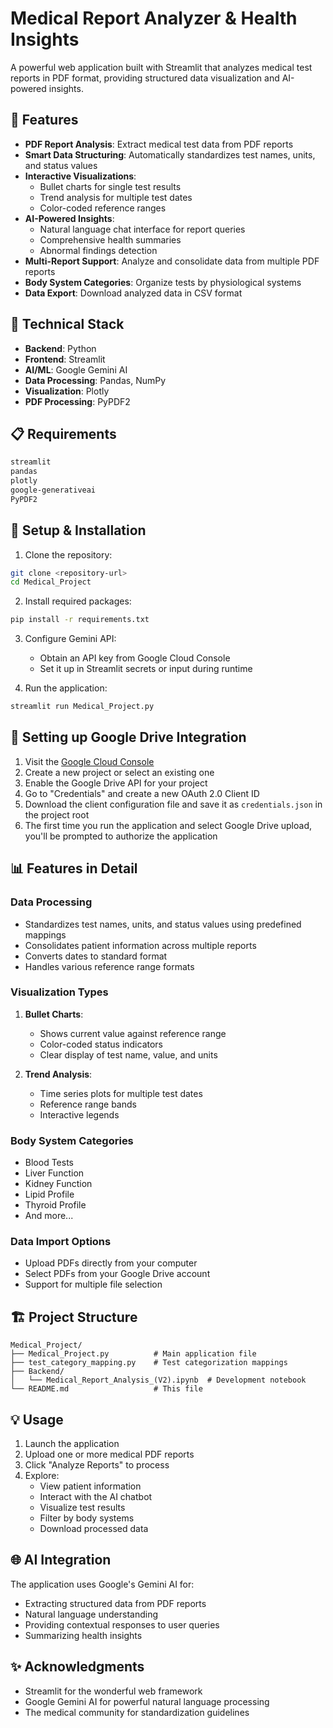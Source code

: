 # Medical Report Analyzer & Health Insights

A powerful web application built with Streamlit that analyzes medical test reports in PDF format, providing structured data visualization and AI-powered insights.

## 🌟 Features

- **PDF Report Analysis**: Extract medical test data from PDF reports
- **Smart Data Structuring**: Automatically standardizes test names, units, and status values
- **Interactive Visualizations**:
  - Bullet charts for single test results
  - Trend analysis for multiple test dates
  - Color-coded reference ranges
- **AI-Powered Insights**:
  - Natural language chat interface for report queries
  - Comprehensive health summaries
  - Abnormal findings detection
- **Multi-Report Support**: Analyze and consolidate data from multiple PDF reports
- **Body System Categories**: Organize tests by physiological systems
- **Data Export**: Download analyzed data in CSV format

## 🔧 Technical Stack

- **Backend**: Python
- **Frontend**: Streamlit
- **AI/ML**: Google Gemini AI
- **Data Processing**: Pandas, NumPy
- **Visualization**: Plotly
- **PDF Processing**: PyPDF2

## 📋 Requirements

```txt
streamlit
pandas
plotly
google-generativeai
PyPDF2
```

## 🚀 Setup & Installation

1. Clone the repository:
```bash
git clone <repository-url>
cd Medical_Project
```

2. Install required packages:
```bash
pip install -r requirements.txt
```

3. Configure Gemini API:
   - Obtain an API key from Google Cloud Console
   - Set it up in Streamlit secrets or input during runtime

4. Run the application:
```bash
streamlit run Medical_Project.py
```

## 🔑 Setting up Google Drive Integration

1. Visit the [Google Cloud Console](https://console.cloud.google.com)
2. Create a new project or select an existing one
3. Enable the Google Drive API for your project
4. Go to "Credentials" and create a new OAuth 2.0 Client ID
5. Download the client configuration file and save it as `credentials.json` in the project root
6. The first time you run the application and select Google Drive upload, you'll be prompted to authorize the application

## 📊 Features in Detail

### Data Processing
- Standardizes test names, units, and status values using predefined mappings
- Consolidates patient information across multiple reports
- Converts dates to standard format
- Handles various reference range formats

### Visualization Types
1. **Bullet Charts**:
   - Shows current value against reference range
   - Color-coded status indicators
   - Clear display of test name, value, and units

2. **Trend Analysis**:
   - Time series plots for multiple test dates
   - Reference range bands
   - Interactive legends

### Body System Categories
- Blood Tests
- Liver Function
- Kidney Function
- Lipid Profile
- Thyroid Profile
- And more...

### Data Import Options
- Upload PDFs directly from your computer
- Select PDFs from your Google Drive account
- Support for multiple file selection

## 🏗 Project Structure

```
Medical_Project/
├── Medical_Project.py          # Main application file
├── test_category_mapping.py    # Test categorization mappings
├── Backend/
│   └── Medical_Report_Analysis_(V2).ipynb  # Development notebook
└── README.md                   # This file
```

## 💡 Usage

1. Launch the application
2. Upload one or more medical PDF reports
3. Click "Analyze Reports" to process
4. Explore:
   - View patient information
   - Interact with the AI chatbot
   - Visualize test results
   - Filter by body systems
   - Download processed data

## 🌐 AI Integration

The application uses Google's Gemini AI for:
- Extracting structured data from PDF reports
- Natural language understanding
- Providing contextual responses to user queries
- Summarizing health insights


## ✨ Acknowledgments

- Streamlit for the wonderful web framework
- Google Gemini AI for powerful natural language processing
- The medical community for standardization guidelines
